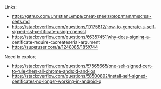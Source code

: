 Links:
- https://github.com/ChristianLempa/cheat-sheets/blob/main/misc/ssl-certs.md
- https://stackoverflow.com/questions/10175812/how-to-generate-a-self-signed-ssl-certificate-using-openssl
- https://stackoverflow.com/questions/66357451/why-does-signing-a-certificate-require-cacreateserial-argument
- https://superuser.com/a/1248085/1859744

Need to explore
- https://stackoverflow.com/questions/57565665/one-self-signed-cert-to-rule-them-all-chrome-android-and-ios
- https://stackoverflow.com/questions/58500892/install-self-signed-certificates-no-longer-working-in-android-q